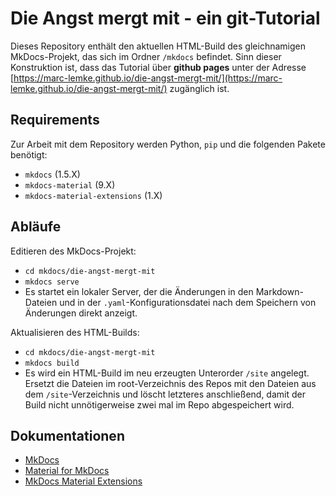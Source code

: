 # Die Angst mergt mit - ein git-Tutorial

Dieses Repository enthält den aktuellen HTML-Build des gleichnamigen MkDocs-Projekt, das sich im Ordner `/mkdocs` befindet. Sinn dieser Konstruktion ist, dass das Tutorial über **github pages** unter der Adresse [https://marc-lemke.github.io/die-angst-mergt-mit/](https://marc-lemke.github.io/die-angst-mergt-mit/) zugänglich ist.

## Requirements 

Zur Arbeit mit dem Repository werden Python, `pip` und die folgenden Pakete benötigt:
- `mkdocs` (1.5.X)
- `mkdocs-material` (9.X)
- `mkdocs-material-extensions` (1.X)

## Abläufe

Editieren des MkDocs-Projekt:
- `cd mkdocs/die-angst-mergt-mit`
- `mkdocs serve`
- Es startet ein lokaler Server, der die Änderungen in den Markdown-Dateien und in der `.yaml`-Konfigurationsdatei nach dem Speichern von Änderungen direkt anzeigt.

Aktualisieren des HTML-Builds:
- `cd mkdocs/die-angst-mergt-mit`
- `mkdocs build`
- Es wird ein HTML-Build im neu erzeugten Unterorder `/site` angelegt. Ersetzt die Dateien im root-Verzeichnis des Repos mit den Dateien aus dem `/site`-Verzeichnis und löscht letzteres anschließend, damit der Build nicht unnötigerweise zwei mal im Repo abgespeichert wird.

## Dokumentationen

- [MkDocs](https://www.mkdocs.org/)
- [Material for MkDocs](https://squidfunk.github.io/mkdocs-material/)
- [MkDocs Material Extensions](https://pypi.org/project/mkdocs-material-extensions/)
